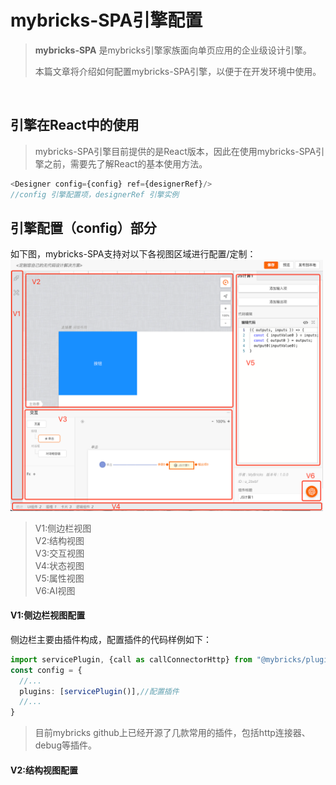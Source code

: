 # mybricks-SPA引擎配置

>**mybricks-SPA** 是mybricks引擎家族面向单页应用的企业级设计引擎。
>
>本篇文章将介绍如何配置mybricks-SPA引擎，以便于在开发环境中使用。
>

<br/>

## 引擎在React中的使用
> mybricks-SPA引擎目前提供的是React版本，因此在使用mybricks-SPA引擎之前，需要先了解React的基本使用方法。

```typescript jsx
<Designer config={config} ref={designerRef}/>
//config 引擎配置项，designerRef 引擎实例
```


## 引擎配置（config）部分
如下图，mybricks-SPA支持对以下各视图区域进行配置/定制：<br/>
<img src="./img_5.png" style="width:500px"/><br/>
>V1:侧边栏视图<br/>
>V2:结构视图<br/>
>V3:交互视图<br/>
>V4:状态视图<br/>
>V5:属性视图<br/>
>V6:AI视图<br/>

#### V1:侧边栏视图配置
侧边栏主要由插件构成，配置插件的代码样例如下：
```typescript jsx
import servicePlugin, {call as callConnectorHttp} from "@mybricks/plugin-connector-http";
const config = {
  //...
  plugins: [servicePlugin()],//配置插件
  //...
}
```
> 目前mybricks github上已经开源了几款常用的插件，包括http连接器、debug等插件。

#### V2:结构视图配置
